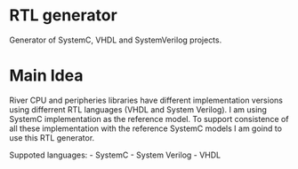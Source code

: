 # RTL generator

Generator of SystemC, VHDL and SystemVerilog projects.

# Main Idea

River CPU and peripheries libraries have different implementation versions
using differrent RTL languages (VHDL and System Verilog). I am using 
SystemC implementation as the reference model. To support consistence 
of all these implementation with the reference SystemC models I am goind to use
this RTL generator.

Suppoted languages:
    - SystemC
    - System Verilog 
    - VHDL


